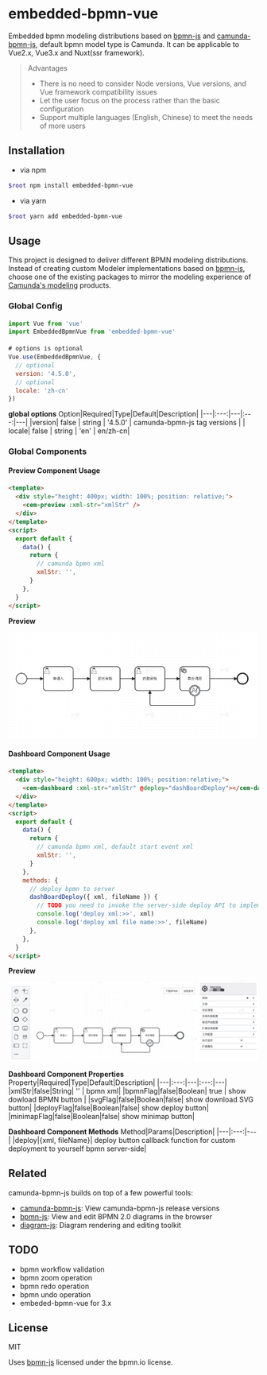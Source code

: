# embedded-bpmn-vue

Embedded bpmn modeling distributions based on [bpmn-js](https://github.com/bpmn-io/bpmn-js) and [camunda-bpmn-js](https://github.com/camunda/camunda-bpmn-js), default bpmn model type is Camunda. It can be applicable to Vue2.x, Vue3.x and Nuxt(ssr framework).

> Advantages
>
> - There is no need to consider Node versions, Vue versions, and Vue framework compatibility issues
> - Let the user focus on the process rather than the basic configuration
> - Support multiple languages (English, Chinese) to meet the needs of more users

## Installation

- via npm

```bash
$root npm install embedded-bpmn-vue
```

- via yarn

```bash
$root yarn add embedded-bpmn-vue
```

## Usage

This project is designed to deliver different BPMN modeling distributions. Instead of creating custom Modeler implementations based on [bpmn-js](https://github.com/bpmn-io/bpmn-js), choose one of the existing packages to mirror the modeling experience of [Camunda's modeling](https://github.com/camunda/camunda-modeler/) products.

### Global Config

```js
import Vue from 'vue'
import EmbeddedBpmnVue from 'embedded-bpmn-vue'

# options is optional
Vue.use(EmbeddedBpmnVue, {
  // optional
  version: '4.5.0',
  // optional
  locale: 'zh-cn'
})
```

**global options**
Option|Required|Type|Default|Description|
|---|:---:|---|:---:|---|
|version| false | string | '4.5.0' | camunda-bpmn-js tag versions |
| locale| false | string | 'en' | en/zh-cn|

### Global Components

#### Preview Component Usage

```html
<template>
  <div style="height: 400px; width: 100%; position: relative;">
    <cem-preview :xml-str="xmlStr" />
  </div>
</template>
<script>
  export default {
    data() {
      return {
        // camunda bpmn xml
        xmlStr: '',
      }
    },
  }
</script>
```

**Preview**

![alt text](./shots/image.png)

#### Dashboard Component Usage

```html
<template>
  <div style="height: 600px; width: 100%; position:relative;">
    <cem-dashboard :xml-str="xmlStr" @deploy="dashBoardDeploy"></cem-dashboard>
  </div>
</template>
<script>
  export default {
    data() {
      return {
        // camunda bpmn xml, default start event xml
        xmlStr: '',
      }
    },
    methods: {
      // deploy bpmn to server
      dashBoardDeploy({ xml, fileName }) {
        // TODO you need to invoke the server-side deploy API to implement the deployment functionality
        console.log('deploy xml:>>', xml)
        console.log('deploy xml file name:>>', fileName)
      },
    },
  }
</script>
```

**Preview**

![alt text](./shots/image_dashboard.png)

**Dashboard Component Properties**
Property|Required|Type|Default|Description|
|---|:---:|---|:---:|---|
|xmlStr|false|String| '' | bpmn xml|
|bpmnFlag|false|Boolean| true | show dowload BPMN button |
|svgFlag|false|Boolean|false| show download SVG button|
|deployFlag|false|Boolean|false| show deploy button|
|minimapFlag|false|Boolean|false| show minimap button|

**Dashboard Component Methods**
Method|Params|Description|
|---|:---:|---|
|deploy|{xml, fileName}| deploy button callback function for custom deployment to yourself bpmn server-side|

## Related

camunda-bpmn-js builds on top of a few powerful tools:

- [camunda-bpmn-js](https://github.com/camunda/camunda-bpmn-js): View camunda-bpmn-js release versions
- [bpmn-js](https://github.com/bpmn-io/bpmn-js): View and edit BPMN 2.0 diagrams in the browser
- [diagram-js](https://github.com/bpmn-io/diagram-js): Diagram rendering and editing toolkit

## TODO

- bpmn workflow validation
- bpmn zoom operation
- bpmn redo operation
- bpmn undo operation
- embeded-bpmn-vue for 3.x

## License

MIT

Uses [bpmn-js](https://github.com/bpmn-io/bpmn-js) licensed under the bpmn.io license.

